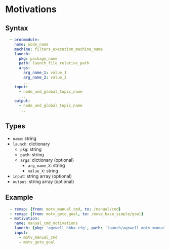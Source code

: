 # Motivations

## Syntax
```yaml
  - procmodule:
    name: node_name
    machine: filters_execution_machine_name
    launch:
      pkg: package_name
      path: launch_file_relative_path
      args:
        arg_name_1: value_1
        arg_name_2: value_2
        ...
    input:
      - node_and_global_topic_name
      ...
    output:
      - node_and_global_topic_name
      ...
```

## Types
- `name`: string
- `launch`: dictionary
  - `pkg`: string
  - `path`: string
  - `args`: dictionary (optional)
    - `arg_name_X`: string
    - `value_X`: string
- `input`: string array (optional)
- `output`: string array (optional)

## Example
```yaml
  - remap: {from: motv_manual_cmd, to: /manual/cmd}
  - remap: {from: motv_goto_goal, to: /move_base_simple/goal}
  - motivation:
    name: manual_cmd_motivations
    launch: {pkg: 'agewell_hbba_cfg', path: 'launch/agewell_motv_manual_cmd.launch'}
    input:
      - motv_manual_cmd
      - motv_goto_goal
```
